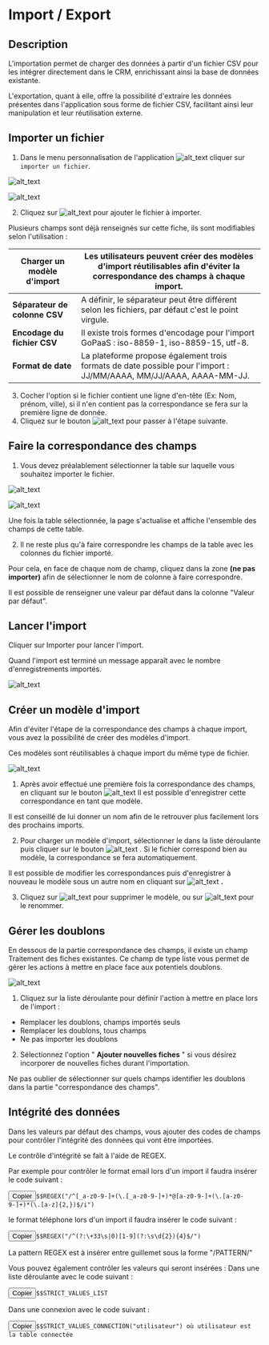# Import / Export

## Description

L'importation permet de charger des données à partir d'un fichier CSV pour les intégrer directement dans le CRM, enrichissant ainsi la base de données existante.

L'exportation, quant à elle, offre la possibilité d'extraire les données présentes dans l'application sous forme de fichier CSV, facilitant ainsi leur manipulation et leur réutilisation externe.

## Importer un fichier

1. Dans le menu personnalisation de l'application  ![alt_text](images/Image1.png) cliquer sur `importer un fichier`.

![alt_text](images/Image0.png)

![alt_text](images/Image2.png)

2. Cliquez sur ![alt_text](images/Image3.png) pour ajouter le fichier à importer.

Plusieurs champs sont déjà renseignés sur cette fiche, ils sont modifiables selon l'utilisation :

| **Charger un modèle d'import** | Les utilisateurs peuvent créer des modèles d'import réutilisables afin d'éviter la correspondance des champs à chaque import. |
| ------------------------------------- | ---------------------------------------------------------------------------------------------------------------------------------- |
| **Séparateur de colonne CSV**  | A définir, le séparateur peut être différent selon les fichiers, par défaut c'est le point virgule.                           |
| **Encodage du fichier CSV**     | Il existe trois formes d'encodage pour l'import GoPaaS : iso-8859-1, iso-8859-15, utf-8.                                           |
| **Format de date**              | La plateforme propose également trois formats de date possible pour l'import : JJ/MM/AAAA, MM/JJ/AAAA, AAAA-MM-JJ.                |

3. Cocher l'option si le fichier contient une ligne d'en-tête (Ex: Nom, prénom, ville), si il n'en contient pas la correspondance se fera sur la première ligne de donnée.
4. Cliquez sur le bouton ![alt_text](images/Image4.png) pour passer à l'étape suivante.

## Faire la correspondance des champs

1. Vous devez préalablement sélectionner la table sur laquelle vous souhaitez importer le fichier.

![alt_text](images/Image5.png)

![alt_text](images/Image6.png)

Une fois la table sélectionnée, la page s'actualise et affiche l'ensemble des champs de cette table.

2. Il ne reste plus qu'à faire correspondre les champs de la table avec les colonnes du fichier importé.

Pour cela, en face de chaque nom de champ, cliquez dans la zone **(ne pas importer)** afin de sélectionner le nom de colonne à faire correspondre.

Il est possible de renseigner une valeur par défaut dans la colonne "Valeur par défaut".

## Lancer l'import

Cliquer sur Importer pour lancer l'import.

Quand l'import est terminé un message apparaît avec le nombre d'enregistrements importés.

![alt_text](images/Image7.png)

## Créer un modèle d'import

Afin d'éviter l'étape de la correspondance des champs à chaque import, vous avez la possibilité de créer des modèles d'import.

Ces modèles sont réutilisables à chaque import du même type de fichier.

![alt_text](images/Image8.png)

1. Après avoir effectué une première fois la correspondance des champs, en cliquant sur le bouton ![alt_text](images/Image9.png) Il est possible d'enregistrer cette correspondance en tant que modèle.

Il est conseillé de lui donner un nom afin de le retrouver plus facilement lors des prochains imports.

2. Pour charger un modèle d'import, sélectionner le dans la liste déroulante puis cliquer sur le bouton ![alt_text](images/Image4.png) . Si le fichier correspond bien au modèle, la correspondance se fera automatiquement.

Il est possible de modifier les correspondances puis d'enregistrer à nouveau le modèle sous un autre nom en cliquant sur ![alt_text](images/Image11.png) **.**

3. Cliquez sur ![alt_text](images/Image12.png) pour supprimer le modèle, ou sur ![alt_text](images/Image13.png) pour le renommer.

## Gérer les doublons

En dessous de la partie correspondance des champs, il existe un champ Traitement des fiches existantes. Ce champ de type liste vous permet de gérer les actions à mettre en place face aux potentiels doublons.

![alt_text](images/Image14.png)

1. Cliquez sur la liste déroulante pour définir l'action à mettre en place lors de l'import :

* Remplacer les doublons, champs importés seuls
* Remplacer les doublons, tous champs
* Ne pas importer les doublons

2. Sélectionnez l'option " **Ajouter nouvelles fiches** " si vous désirez incorporer de nouvelles fiches durant l'importation.

Ne pas oublier de sélectionner sur quels champs identifier les doublons dans la partie "correspondance des champs".

## Intégrité des données

Dans les valeurs par défaut des champs, vous ajouter des codes de champs pour contrôler l'intégrité des données qui vont être importées.

Le contrôle d'intégrité se fait à l'aide de REGEX.

Par exemple pour contrôler le format email lors d'un import il faudra insérer le code suivant :

<pre><button class="copy-btn">Copier</button><code class="language-php hljs">$$REGEX("/^[_a-z0-9-]+(\.[_a-z0-9-]+)*@[a-z0-9-]+(\.[a-z0-9-]+)*(\.[a-z]{2,})$/i")</code></pre>

le format téléphone lors d'un import il faudra insérer le code suivant :

<pre><button class="copy-btn">Copier</button><code class="language-php hljs">$$REGEX("/^(?:\+33\s|0)[1-9](?:\s\d{2}){4}$/")</code></pre>

La pattern REGEX est à insérer entre guillemet sous la forme "/PATTERN/"

Vous pouvez également contrôler les valeurs qui seront insérées : Dans une liste déroulante avec le code suivant :

<pre><button class="copy-btn">Copier</button><code class="language-php hljs">$$STRICT_VALUES_LIST</code></pre>

Dans une connexion avec le code suivant :

<pre><button class="copy-btn">Copier</button><code class="language-php hljs">$$STRICT_VALUES_CONNECTION("utilisateur") où utilisateur est la table connectée</code></pre>
